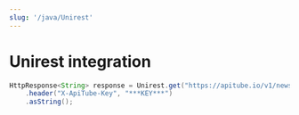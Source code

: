 ```yaml
---
slug: '/java/Unirest'
---
```


# Unirest integration

```java
HttpResponse<String> response = Unirest.get("https://apitube.io/v1/news?limit=250&offset=0")
	.header("X-ApiTube-Key", "***KEY***")
	.asString();
```
